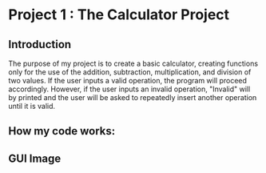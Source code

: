 # Project 1 : The Calculator Project
## Introduction
The purpose of my project is to create a basic calculator, creating functions only for the use of the addition, subtraction, multiplication, and division of two values. If the user inputs a valid operation, the program will proceed accordingly. However, if the user inputs an invalid operation, "Invalid" will by printed and the user will be asked to repeatedly insert another operation until it is valid.

## How my code works:









## GUI Image
